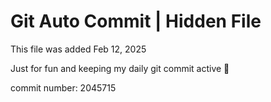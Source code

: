 # Git Auto Commit | Hidden File

This file was added Feb 12, 2025

Just for fun and keeping my daily git commit active 🤪

commit number: 2045715
